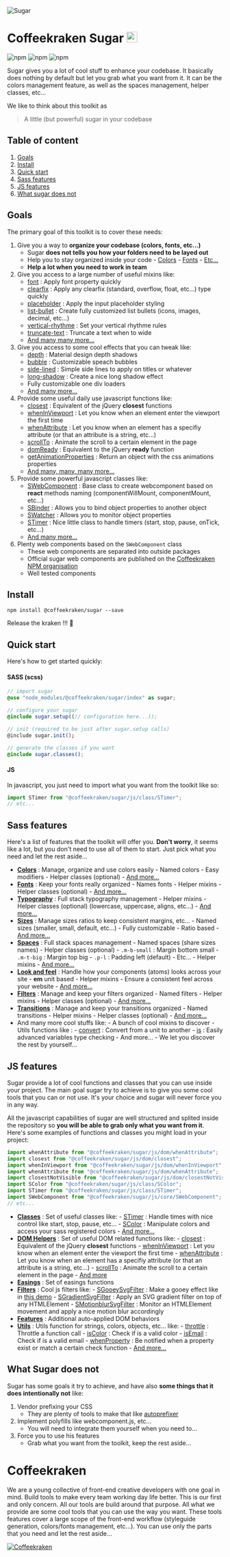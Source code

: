 ![Sugar](.resources/doc-header.jpg)

# Coffeekraken Sugar <img src=".resources/coffeekraken-logo.jpg" height="25px" />

![npm](https://img.shields.io/npm/l/@coffeekraken/sugar?style=flat-square)
![npm](https://img.shields.io/npm/v/@coffeekraken/sugar?style=flat-square)
![npm](https://img.shields.io/npm/dw/@coffeekraken/sugar?style=flat-square)

Sugar gives you a lot of cool stuff to enhance your codebase.
It basically does nothing by default but let you grab what you want from it. It can be the colors management feature, as well as the spaces management, helper classes, etc...

We like to think about this toolkit as

> A little (but powerful) sugar in your codebase

## Table of content

1. [Goals](#readme-goals)
2. [Install](#readme-install)
3. [Quick start](#readme-quick-start)
4. [Sass features](#readme-sass-features)
5. [JS features](#readme-js-features)
6. [What sugar does not](#readme-does-not)

<a id="readme-goals"></a>

## Goals

The primary goal of this toolkit is to cover these needs:

1. Give you a way to **organize your codebase (colors, fonts, etc...)**
   - Sugar **does not tells you how your folders need to be layed out**
   - Help you to stay organized inside your code - [Colors](doc/scss/colors.md) - [Fonts](doc/scss/fonts.md) - [Etc...](doc/scss)
   - **Help a lot when you need to work in team**
2. Give you access to a large number of useful mixins like:
   - [font](doc/src/scss/core/mixin/_font.md) : Apply font property quickly
   - [clearfix](doc/src/scss/mixin/_clearfix.md) : Apply any clearfix (standard, overflow, float, etc...) type quickly
   - [placeholder](doc/src/scss/mixin/_placeholder.md) : Apply the input placeholder styling
   - [list-bullet](doc/src/scss/mixin/_list-bullet.md) : Create fully customized list bullets (icons, images, decimal, etc...)
   - [vertical-rhythme](doc/src/scss/core/mixins/_vertical-rhythme.md) : Set your vertical rhythme rules
   - [truncate-text](doc/src/scss/mixins/_truncate-text.md) : Truncate a text when to wide
   - [And many many more...](doc/src/scss)
3. Give you access to some cool effects that you can tweak like:
   - [depth](doc/src/scss/effect/_depth.md) : Material design depth shadows
   - [bubble](doc/src/scss/effect/_bubble.md) : Customizable speach bubbles
   - [side-lined](doc/src/scss/effect/_side-lined.md) : Simple side lines to apply on titles or whatever
   - [long-shadow](doc/src/scss/effect/_long-shadow.md) : Create a nice long shadow effect
   - Fully customizable one div loaders
   - [And many more...](doc/src/scss/effect)
4. Provide some useful daily use javascript functions like:
   - [closest](doc/src/js/dom/closest.md) : Equivalent of the jQuery **closest** functions
   - [whenInViewport](doc/src/js/dom/whenInViewport.md) : Let you know when an element enter the viewport the first time
   - [whenAttribute](doc/src/js/dom/whenAttribute.md) : Let you know when an element has a specifiy attribute (or that an attribute is a string, etc...)
   - [scrollTo](doc/src/js/dom/scrollTo.md) : Animate the scroll to a certain element in the page
   - [domReady](doc/src/js/dom/domReady.md) : Equivalent to the jQuery **ready** function
   - [getAnimationProperties](doc/src/js/dom/getAnimationProperties.md) : Return an object with the css animations properties
   - [And many, many, many more...](doc/src/js)
5. Provide some powerful javascript classes like:
   - [SWebComponent](doc/src/js/core/SWebComponentMixin.md) : Base class to create webcomponent based on **react** methods naming (componentWillMount, componentMount, etc...)
   - [SBinder](doc/src/js/class/SBinder.md) : Allows you to bind object properties to another object
   - [SWatcher](doc/src/js/class/SWatcher.md) : Allows you to monitor object properties
   - [STimer](doc/src/js/class/SBinder.md) : Nice little class to handle timers (start, stop, pause, onTick, etc...)
   - [And many more...](doc/src/js/class)
6. Plenty web components based on the `SWebComponent` class
   - These web components are separated into outside packages
   - Official sugar web components are published on the [Coffeekraken NPM organisation](http://npmjs.org/org/coffeekraken)
   - Well tested components

<a id="readme-install"></a>

## Install

```
npm install @coffeekraken/sugar --save
```

Release the kraken !!! 🦑

<a id="readme-quick-start"></a>

## Quick start

Here's how to get started quickly:

#### SASS (scss)

```scss
// import sugar
@use "node_modules/@coffeekraken/sugar/index" as sugar;

// configure your sugar
@include sugar.setup((// configuration here...));

// init (required to be just after sugar.setup calls)
@include sugar.init();

// generate the classes if you want
@include sugar.classes();
```

#### JS

In javascript, you just need to import what you want from the toolkit like so:

```js
import STimer from "@coffeekraken/sugar/js/class/STimer";
// etc...
```

<a id="readme-sass-features"></a>

## Sass features

Here's a list of features that the toolkit will offer you. **Don't worry**, it seems like a lot, but you don't need to use all of them to start. Just pick what you need and let the rest aside...

- **[Colors](doc/scss/colors.md)** : Manage, organize and use colors easily - Named colors - Easy modifiers - Helper classes (optional) - [And more...](doc/scss/colors.md)
- **[Fonts](doc/scss/fonts.md)** : Keep your fonts really organized - Names fonts - Helper mixins - Helper classes (optional) - [And more...](doc/scss/fonts.md)
- **[Typography](doc/scss/typography.md)** : Full stack typography management - Helper mixins - Helper classes (optional) (lowercase, uppercase, aligns, etc...) - [And more...](doc/scss/typography.md)
- **[Sizes](doc/scss/sizes.md)** : Manage sizes ratios to keep consistent margins, etc... - Named sizes (smaller, small, default, etc...) - Fully customizable - Ratio based - [And more...](doc/scss/sizes.md)
- **[Spaces](doc/scss/spaces.md)** : Full stack spaces management - Named spaces (share sizes names) - Helper classes (optional) - `.m-b-small` : Margin bottom small - `.m-t-big` : Margin top big - `.p-l` : Padding left (default) - Etc... - Helper mixins - [And more...](doc/scss/spaces.md)
- **[Look and feel](doc/scss/look-and-feel.md)** : Handle how your components (atoms) looks across your site - **em** unit based - Helper mixins - Ensure a consistent feel across your website - [And more...](doc/scss/look-and-feel.md)
- **[Filters](doc/scss/filters.md)** : Manage and keep your filters organized - Named filters - Helper mixins - Helper classes (optional) - [And more...](doc/scss/filters.md)
- **[Transitions](doc/scss/transitions.md)** : Manage and keep your transitions organized - Named transitions - Helper mixins - Helper classes (optional) - [And more...](doc/scss/transitions.md)
- And many more cool stuffs like: - A bunch of cool mixins to discover - Utils functions like : - [convert](doc/src/scss/core/function/_convert.md) : Convert from a unit to another - [is](doc/src/scss/core/function/_is.md) : Easily advanced variables type checking - And more... - We let you discover the rest by yourself...

<a id="readme-js-features"></a>

## JS features

Sugar provide a lot of cool functions and classes that you can use inside your project.
The main goal sugar try to achieve is to give you some cool tools that you can or not use. It's your choice and sugar will never force you in any way.

All the javascript capabilities of sugar are well structured and splited inside the repository so **you will be able to grab only what you want from it**. Here's some examples of functions and classes you might load in your project:

```js
import whenAttribute from "@coffeekraken/sugar/js/dom/whenAttribute";
import closest from "@coffeekraken/sugar/js/dom/closest";
import whenInViewport from "@coffeekraken/sugar/js/dom/whenInViewport";
import whenAttribute from "@coffeekraken/sugar/js/dom/whenAttribute";
import closestNotVisible from "@coffeekraken/sugar/js/dom/closestNotVisible";
import SColor from "@coffeekraken/sugar/js/class/SColor";
import STimer from "@coffeekraken/sugar/js/class/STimer";
import SWebComponent from "@coffeekraken/sugar/js/core/SWebComponent";
// etc...
```

- **[Classes](doc/js/class.md)** : Set of useful classes like: - [STimer](doc/src/js/class/STimer.md) : Handle times with nice control like start, stop, pause, etc... - [SColor](doc/src/js/class/SColor.md) : Manipulate colors and access your sass registered colors - [And more...](doc/js/class.md)
- **[DOM Helpers](doc/js/dom.md)** : Set of useful DOM related functions like: - [closest](doc/src/js/dom/closest.md) : Equivalent of the jQuery **closest** functions - [whenInViewport](doc/src/js/dom/whenInViewport.md) : Let you know when an element enter the viewport the first time - [whenAttribute](doc/src/js/dom/whenAttribute.md) : Let you know when an element has a specifiy attribute (or that an attribute is a string, etc...) - [scrollTo](doc/src/js/dom/scrollTo.md) : Animate the scroll to a certain element in the page - [And more](doc/js/dom.md)
- **[Easings](doc/src/js/easing)** : Set of easings functions
- **[Filters](doc/js/filter.md)** : Cool js filters like: - [SGooeySvgFilter](doc/src/js/filter/SGooeySvgFilter.md) : Make a gooey effect like in [this demo](https://tympanus.net/Development/CreativeGooeyEffects) - [SGradientSvgFilter](doc/src/js/filter/SGradientSvgFilter.md) : Apply an SVG gradient filter on top of any HTMLElement - [SMotionblurSvgFilter](doc/src/js/filter/SMotionblurSvgFilter.md) : Monitor an HTMLElement movement and apply a nice motion blur accordingly
- **[Features](doc/js/feature.md)** : Additional auto-applied DOM behaviors
- **[Utils](doc/src/js/util)** : Utils function for strings, colors, objects, etc... like: - [throttle](doc/src/js/util/functions/throttle.md) : Throttle a function call - [isColor](doc/src/js/util/is/color.md) : Check if is a valid color - [isEmail](doc/src/js/util/is/email.md) : Check if is a valid email - [whenProperty](doc/src/js/util/objects/whenProperty.md) : Be notified when a property exist or match a certain check function - [And more...](doc/src/js/util)

<a id="readme-does-not"></a>

## What Sugar does not

Sugar has some goals it try to achieve, and have also **some things that it does intentionally not** like:

1. Vendor prefixing your CSS
   - They are plenty of tools to make that like [autoprefixer](https://github.com/postcss/autoprefixer)
2. Implement polyfills like webcomponent.js, etc...
   - You will need to integrate them yourself when you need to...
3. Force you to use his features
   - Grab what you want from the toolkit, keep the rest aside...

<a name="readme-coffeekraken"></a>

# Coffeekraken

We are a young collective of front-end creative developers with one goal in mind. Build tools to make every team working day life better. This is our first and only concern. All our tools are build around that purpose.
All what we provide are some cool tools that you can use the way you want. These tools features cover a large scope of the front-end workflow (styleguide generation, colors/fonts management, etc...). You can use only the parts that you need and let the rest aside...

[![Coffeekraken](.resources/coffeekraken-logo.jpg)](https://coffeekraken.io)
